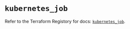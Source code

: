 # `kubernetes_job`

Refer to the Terraform Registory for docs: [`kubernetes_job`](https://registry.terraform.io/providers/hashicorp/kubernetes/2.21.0/docs/resources/job).
